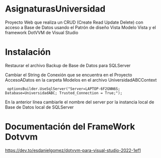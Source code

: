 # AsignaturasUniversidad
Proyecto Web que realiza un CRUD (Create Read Update Delete) con acceso a Base de Datos usando el Patrón de diseño Vista Modelo Vista y el framework 
DotVVM de Visual Studio

# Instalación

Restaurar el archivo Backup de Base de Datos para SQLServer

Cambiar el String de Conexión que se encuentra en el Proyecto AccesoADatos en la carpeta Modelos en el archivo UniversidadABCContext

     optionsBuilder.UseSqlServer("Server=LAPTOP-6F2GNN6S; Database=UniversidadABC; Trusted_Connection = True;");

En la anterior línea cambiarle el nombre del server por la instancia local de Base de Datos local de SQLServer

# Documentación del FrameWork Dotvvm

https://dev.to/esdanielgomez/dotvvm-para-visual-studio-2022-1ef1
